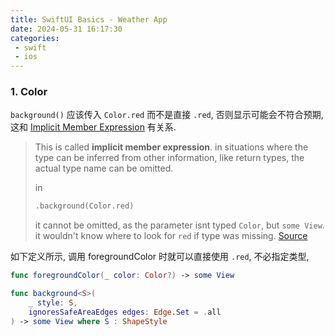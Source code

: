 ```yaml
---
title: SwiftUI Basics - Weather App
date: 2024-05-31 16:17:30
categories:
 - swift
 - ios
---
```


### 1. Color

`background()` 应该传入 `Color.red` 而不是直接 `.red`, 否则显示可能会不符合预期, 这和 [Implicit Member Expression](https://docs.swift.org/swift-book/documentation/the-swift-programming-language/expressions/#Implicit-Member-Expression) 有关系.  

> This is called **implicit member expression**. in situations where the type can be inferred from other information, like return types, the actual type name can be omitted. 
>
> in
>
> ```swift
> .background(Color.red)
> ```
>
> it cannot be omitted, as the parameter isnt typed `Color`, but `some View`. it wouldn't know where to look for `red` if type was missing. [Source](https://stackoverflow.com/a/70132472/16317008)

如下定义所示, 调用 foregroundColor 时就可以直接使用 `.red`, 不必指定类型, 

```swift
func foregroundColor(_ color: Color?) -> some View

func background<S>(
    _ style: S,
    ignoresSafeAreaEdges edges: Edge.Set = .all
) -> some View where S : ShapeStyle
```


